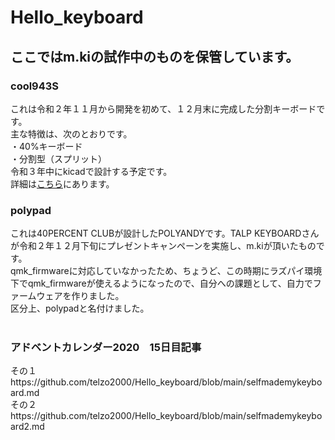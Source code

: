 # Hello_keyboard

## ここではm.kiの試作中のものを保管しています。

### cool943S
これは令和２年１１月から開発を初めて、１２月末に完成した分割キーボードです。<br>
主な特徴は、次のとおりです。<br>
・40%キーボード<br>
・分割型（スプリット）<br>
令和３年中にkicadで設計する予定です。<br>
詳細は[こちら](https://github.com/telzo2000/Hello_keyboard/blob/main/cool943S/README.md)にあります。
<br>

### polypad
これは40PERCENT CLUBが設計したPOLYANDYです。TALP KEYBOARDさんが令和２年１２月下旬にプレゼントキャンペーンを実施し、m.kiが頂いたものです。<br>
qmk_firmwareに対応していなかったため、ちょうど、この時期にラズパイ環境下でqmk_firmwareが使えるようになったので、自分への課題として、自力でファームウェアを作りました。<br>
区分上、polypadと名付けました。<br>
<br>

### アドベントカレンダー2020　15日目記事
その１https://github.com/telzo2000/Hello_keyboard/blob/main/selfmademykeyboard.md
<br>
その２https://github.com/telzo2000/Hello_keyboard/blob/main/selfmademykeyboard2.md
<br>
